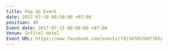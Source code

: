 ```yaml
---
title: Pop Up Event
date: 2017-07-10 08:50:00 +07:00
position: 49
Event date: 2017-07-15 00:00:00 +07:00
Venue: Sofitel Hotel
Event URL: https://www.facebook.com/events/791347857687763/
---
```


